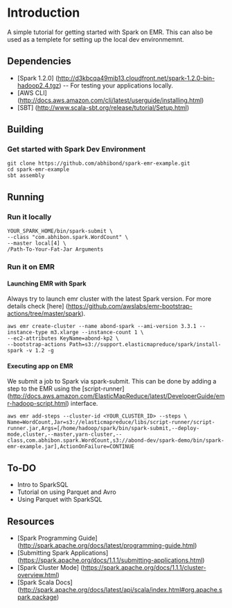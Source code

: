 # Introduction

A simple tutorial for getting started with Spark on EMR. This can also be used as a templete for setting up the local dev environmemnt.

## Dependencies

- [Spark 1.2.0] (http://d3kbcqa49mib13.cloudfront.net/spark-1.2.0-bin-hadoop2.4.tgz) -- For testing your applications locally.
- [AWS CLI] (http://docs.aws.amazon.com/cli/latest/userguide/installing.html)
- [SBT] (http://www.scala-sbt.org/release/tutorial/Setup.html)

## Building

### Get started with Spark Dev Environment

```
git clone https://github.com/abhibond/spark-emr-example.git
cd spark-emr-example
sbt assembly
```

## Running

### Run it locally


```
YOUR_SPARK_HOME/bin/spark-submit \
--class "com.abhibon.spark.WordCount" \
--master local[4] \
/Path-To-Your-Fat-Jar Arguments
```

### Run it on EMR


#### Launching EMR with Spark

Always try to launch emr cluster with the latest Spark version. For more details check [here] (https://github.com/awslabs/emr-bootstrap-actions/tree/master/spark).

```
aws emr create-cluster --name abond-spark --ami-version 3.3.1 --instance-type m3.xlarge --instance-count 1 \
--ec2-attributes KeyName=abond-kp2 \
--bootstrap-actions Path=s3://support.elasticmapreduce/spark/install-spark -v 1.2 -g
```

#### Executing app on EMR

We submit a job to Spark via spark-submit. This can be done by adding a step to the EMR using the [script-runner] (http://docs.aws.amazon.com/ElasticMapReduce/latest/DeveloperGuide/emr-hadoop-script.html) interface.


```
aws emr add-steps --cluster-id <YOUR_CLUSTER_ID> --steps \
Name=WordCount,Jar=s3://elasticmapreduce/libs/script-runner/script-runner.jar,Args=[/home/hadoop/spark/bin/spark-submit,--deploy-mode,cluster,--master,yarn-cluster,--class,com.abhibon.spark.WordCount,s3://abond-dev/spark-demo/bin/spark-emr-example.jar],ActionOnFailure=CONTINUE
```


## To-DO

- Intro to SparkSQL
- Tutorial on using Parquet and Avro
- Using Parquet with SparkSQL

## Resources

- [Spark Programming Guide] (http://spark.apache.org/docs/latest/programming-guide.html)
- [Submitting Spark Applications] (https://spark.apache.org/docs/1.1.1/submitting-applications.html)
- [Spark Cluster Mode] (https://spark.apache.org/docs/1.1.1/cluster-overview.html)
- [Spark Scala Docs] (http://spark.apache.org/docs/latest/api/scala/index.html#org.apache.spark.package)
